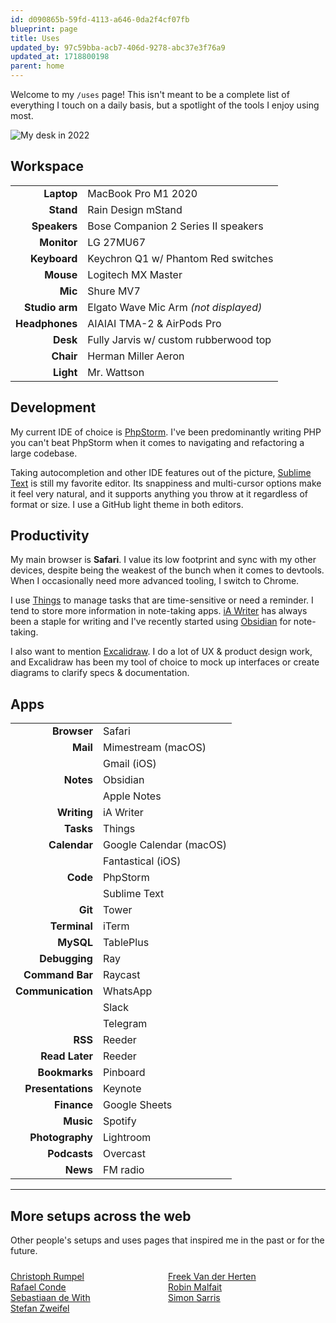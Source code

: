 ```yaml
---
id: d090865b-59fd-4113-a646-0da2f4cf07fb
blueprint: page
title: Uses
updated_by: 97c59bba-acb7-406d-9278-abc37e3f76a9
updated_at: 1718800198
parent: home
---
```

<p class="intro">Welcome to my <code>/uses</code> page! This isn't meant to be a complete list of everything I touch on a daily basis, but a spotlight of the tools I enjoy using most.<p>
  
![My desk in 2022](/media/desk-2022.jpeg)

## Workspace

| | |
|---:|---|
| **Laptop** | MacBook Pro M1 2020 |
| **Stand** | Rain Design mStand |
| **Speakers** | Bose Companion 2 Series II speakers |
| **Monitor** | LG 27MU67 |
| **Keyboard** | Keychron Q1 w/ Phantom Red switches |
| **Mouse** | Logitech MX Master |
| **Mic** | Shure MV7 |
| **Studio arm** | Elgato Wave Mic Arm *(not displayed)* |
| **Headphones** | AIAIAI TMA-2 & AirPods Pro |
| **Desk** | Fully Jarvis w/ custom rubberwood top |
| **Chair** | Herman Miller Aeron |
| **Light** | Mr. Wattson |


## Development

My current IDE of choice is [PhpStorm](https://www.jetbrains.com/phpstorm/). I've been predominantly writing PHP  you can't beat PhpStorm when it comes to navigating and refactoring a large codebase.

Taking autocompletion and other IDE features out of the picture, [Sublime Text](https://www.sublimetext.com) is still my favorite editor. Its snappiness and multi-cursor options make it feel very natural, and it supports anything you throw at it regardless of format or size. I use a GitHub light theme in both editors.

## Productivity

My main browser is **Safari**. I value its low footprint and sync with my other devices, despite being the weakest of the bunch when it comes to devtools. When I occasionally need more advanced tooling, I switch to Chrome.

I use [Things](https://culturedcode.com/things/) to manage tasks that are time-sensitive or need a reminder. I tend to store more information in note-taking apps. [iA Writer](https://ia.net/writer) has always been a staple for writing and I've recently started using [Obsidian](https://obisdian.md) for note-taking.

I also want to mention [Excalidraw](https://excalidraw.com). I do a lot of UX & product design work, and Excalidraw has been my tool of choice to mock up interfaces or create diagrams to clarify specs & documentation.
  
  ## Apps
  
| | |
|---:|---|
| **Browser** | Safari |
| **Mail** | Mimestream (macOS) |
| | Gmail (iOS) |
| **Notes** | Obsidian |
| | Apple Notes |
| **Writing** | iA Writer |
| **Tasks** | Things |
| **Calendar** | Google Calendar (macOS) |
| | Fantastical (iOS) |
| **Code** | PhpStorm |
| | Sublime Text |
| **Git** | Tower |
| **Terminal** | iTerm |
| **MySQL** | TablePlus |
| **Debugging** | Ray |
| **Command Bar** | Raycast |
| **Communication** | WhatsApp |
| | Slack |
| | Telegram |
| **RSS** | Reeder |
| **Read Later** | Reeder |
| **Bookmarks** | Pinboard |
| **Presentations** | Keynote |
| **Finance** | Google Sheets |
| **Music** | Spotify |
| **Photography** | Lightroom |
| **Podcasts** | Overcast |
| **News** | FM radio |

---

## More setups across the web

Other people's setups and uses pages that inspired me in the past or for the future.

<div style="display: grid; grid-template-columns: repeat(2, 1fr); margin-top: 1.5rem">
  <a href="https://christoph-rumpel.com/uses">
    Christoph Rumpel
  </a>
  <a href="https://freek.dev/uses">
    Freek Van der Herten
  </a>
  <a href="https://setups.co/posts/rafael-conde">
    Rafael Conde
  </a>
  <a href="https://robinmalfait.com/uses">
    Robin Malfait
  </a>
  <a href="https://sdw.space/gearguide/">
    Sebastiaan de With
  </a>
  <a href="https://twitter.com/simonsarris/status/1516762041482194948">
    Simon Sarris
  </a>
  <a href="https://stefanzweifel.dev/uses">
    Stefan Zweifel
  </a>
</div>
